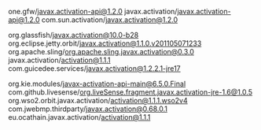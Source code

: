 one.gfw/javax.activation-api@1.2.0
javax.activation/javax.activation-api@1.2.0
com.sun.activation/javax.activation@1.2.0

org.glassfish/javax.activation@10.0-b28
org.eclipse.jetty.orbit/javax.activation@1.1.0.v201105071233
org.apache.sling/org.apache.sling.javax.activation@0.3.0
javax.activation/activation@1.1.1
com.guicedee.services/javax.activation@1.2.2.1-jre17

org.kie.modules/javax-activation-api-main@6.5.0.Final
com.github.livesense/org.liveSense.fragment.javax.activation-jre-1.6@1.0.5
org.wso2.orbit.javax.activation/activation@1.1.1.wso2v4
com.jwebmp.thirdparty/javax.activation@0.68.0.1
eu.ocathain.javax.activation/activation@1.1.1